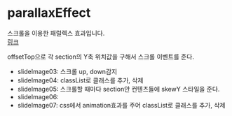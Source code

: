 # parallaxEffect
스크롤을 이용한 패럴렉스 효과입니다.<br>
<a href="#">링크</a>


offsetTop으로 각 section의 Y축 위치값을 구해서 스크롤 이벤트를 준다.

- slideImage03: 스크롤 up, down감지
- slideImage04: classList로 클래스를 추가, 삭제
- slideImage05: 스크롤할 때마다 section안 컨텐츠들에 skewY 스타일을 준다.
- slideImage06: 
- slideImage07: css에서 animation효과를 주어 classList로 클래스를 추가, 삭제
